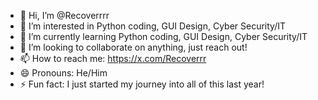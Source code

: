 - 👋 Hi, I’m @Recoverrrr
- 👀 I’m interested in Python coding, GUI Design, Cyber Security/IT
- 🌱 I’m currently learning Python coding, GUI Design, Cyber Security/IT
- 💞️ I’m looking to collaborate on anything, just reach out!
- 📫 How to reach me: https://x.com/Recoverrr
- 😄 Pronouns: He/Him
- ⚡ Fun fact: I just started my journey into all of this last year!

<!---
Recoverrrr/Recoverrrr is a ✨ special ✨ repository because its `README.md` (this file) appears on your GitHub profile.
You can click the Preview link to take a look at your changes.
--->
